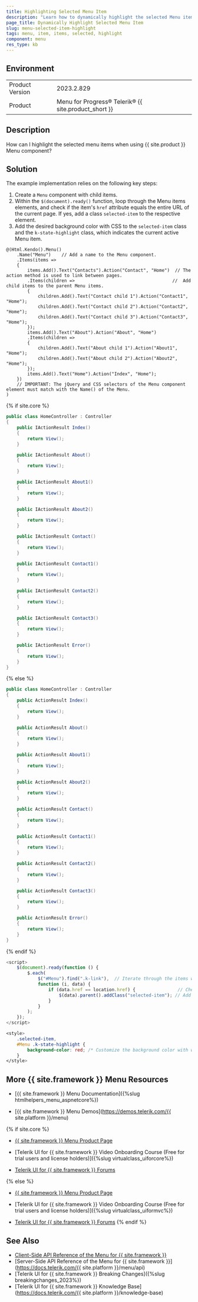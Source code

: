 ```yaml
---
title: Highlighting Selected Menu Item 
description: "Learn how to dynamically highlight the selected Menu item when working with {{ site.product }}."
page_title: Dynamically Highlight Selected Menu Item
slug: menu-selected-item-highlight
tags: menu, item, items, selected, highlight
component: menu
res_type: kb
---
```


## Environment

<table>
	<tbody>
		<tr>
			<td>Product Version</td>
			<td>2023.2.829</td>
		</tr>
		<tr>
			<td>Product</td>
			<td>Menu for Progress® Telerik® {{ site.product_short }}</td>
		</tr>
	</tbody>
</table>

## Description

How can I highlight the selected menu items when using {{ site.product }} Menu component?

## Solution

The example implementation relies on the following key steps:

1. Create a `Menu` component with child items.
1. Within the `$(document).ready()` function, loop through the Menu items elements, and check if the item's `href` attribute equals the entire URL of the current page. If yes, add a class `selected-item` to the respective element.
1. Add the desired background color with CSS to the `selected-item` class and the `k-state-highlight` class, which indicates the current active Menu item.

```Razor _Layout.cshtml
@(Html.Kendo().Menu()
    .Name("Menu")    // Add a name to the Menu component.
    .Items(items =>
    {
        items.Add().Text("Contacts").Action("Contact", "Home")  // The action method is used to link between pages.
        .Items(children =>                                     //  Add child items to the parent Menu items.
        {
            children.Add().Text("Contact child 1").Action("Contact1", "Home");
            children.Add().Text("Contact child 2").Action("Contact2", "Home");
            children.Add().Text("Contact child 3").Action("Contact3", "Home");
        });
        items.Add().Text("About").Action("About", "Home")
        .Items(children =>
        {
            children.Add().Text("About child 1").Action("About1", "Home");
            children.Add().Text("About child 2").Action("About2", "Home");
        });
        items.Add().Text("Home").Action("Index", "Home");
    })
    // IMPORTANT: The jQuery and CSS selectors of the Menu component element must match with the Name() of the Menu.
)
```

{% if site.core %}
```C# HomeController.cs
public class HomeController : Controller
{
    public IActionResult Index()
    {
        return View();
    }

    public IActionResult About()
    {
        return View();
    }

    public IActionResult About1()
    {
        return View();
    }

    public IActionResult About2()
    {
        return View();
    }

    public IActionResult Contact()
    {
        return View();
    }

    public IActionResult Contact1()
    {
        return View();
    }

    public IActionResult Contact2()
    {
        return View();
    }

    public IActionResult Contact3()
    {
        return View();
    }

    public IActionResult Error()
    {
        return View();
    }
}
```
{% else %}
```C# HomeController.cs
public class HomeController : Controller
{
    public ActionResult Index()
    {
        return View();
    }

    public ActionResult About()
    {
        return View();
    }

    public ActionResult About1()
    {
        return View();
    }

    public ActionResult About2()
    {
        return View();
    }

    public ActionResult Contact()
    {
        return View();
    }

    public ActionResult Contact1()
    {
        return View();
    }

    public ActionResult Contact2()
    {
        return View();
    }

    public ActionResult Contact3()
    {
        return View();
    }

    public ActionResult Error()
    {
        return View();
    }
}
```
{% endif %}


```JavaScript
<script>
    $(document).ready(function () {
        $.each(
            $("#Menu").find(".k-link"),  // Iterate through the items with class '.k-link'.
            function (i, data) {
                if (data.href == location.href) {                // Check if the 'href' attribute is the same as the current page location 'href'.
                    $(data).parent().addClass("selected-item"); // Add the selected-item class to its parent.
                }
            }
        );
    });
</script>
```

```CSS
<style>
    .selected-item,
    #Menu .k-state-highlight {    
        background-color: red; /* Customize the background color with whatever color you desire */
    }
</style>

```


## More {{ site.framework }} Menu Resources

* [{{ site.framework }} Menu Documentation]({%slug htmlhelpers_menu_aspnetcore%})

* [{{ site.framework }} Menu Demos](https://demos.telerik.com/{{ site.platform }}/menu)

{% if site.core %}
* [{{ site.framework }} Menu Product Page](https://www.telerik.com/aspnet-core-ui/menu)

* [Telerik UI for {{ site.framework }} Video Onboarding Course (Free for trial users and license holders)]({%slug virtualclass_uiforcore%})

* [Telerik UI for {{ site.framework }} Forums](https://www.telerik.com/forums/aspnet-core-ui)

{% else %}
* [{{ site.framework }} Menu Product Page](https://www.telerik.com/aspnet-mvc/menu)

* [Telerik UI for {{ site.framework }} Video Onboarding Course (Free for trial users and license holders)]({%slug virtualclass_uiformvc%})

* [Telerik UI for {{ site.framework }} Forums](https://www.telerik.com/forums/aspnet-mvc)
{% endif %}

## See Also

* [Client-Side API Reference of the Menu for {{ site.framework }}](https://docs.telerik.com/kendo-ui/api/javascript/ui/menu)
* [Server-Side API Reference of the Menu for {{ site.framework }}](https://docs.telerik.com/{{ site.platform }}/menu/api)
* [Telerik UI for {{ site.framework }} Breaking Changes]({%slug breakingchanges_2023%})
* [Telerik UI for {{ site.framework }} Knowledge Base](https://docs.telerik.com/{{ site.platform }}/knowledge-base)
